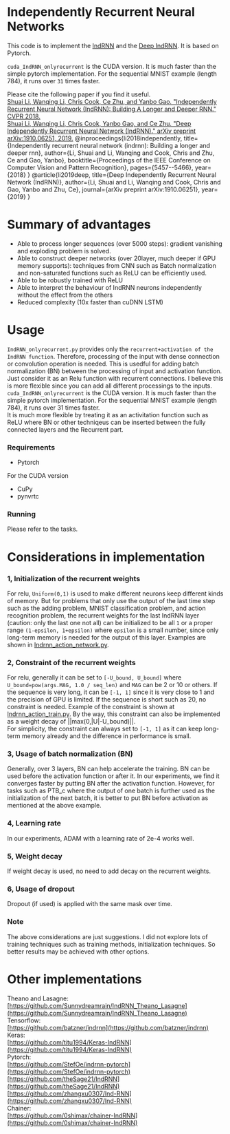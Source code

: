 # Independently Recurrent Neural Networks
This code is to implement the [IndRNN](https://arxiv.org/abs/1803.04831) and the [Deep IndRNN](https://arxiv.org/abs/1910.06251). It is based on Pytorch.

`cuda_IndRNN_onlyrecurrent` is the CUDA version. It is much faster than the simple pytorch implementation. For the sequential MNIST example (length 784), it runs over `31` times faster.     

Please cite the following paper if you find it useful.  
[Shuai Li, Wanqing Li, Chris Cook, Ce Zhu, and Yanbo Gao. "Independently Recurrent Neural Network (IndRNN): Building A Longer and Deeper RNN." CVPR 2018.](http://openaccess.thecvf.com/content_cvpr_2018/html/Li_Independently_Recurrent_Neural_CVPR_2018_paper.html)  
[Shuai Li, Wanqing Li, Chris Cook, Yanbo Gao, and Ce Zhu. "Deep Independently Recurrent Neural Network (IndRNN)." arXiv preprint arXiv:1910.06251, 2019.](https://arxiv.org/abs/1910.06251)
@inproceedings{li2018independently,
  title={Independently recurrent neural network (indrnn): Building a longer and deeper rnn},
  author={Li, Shuai and Li, Wanqing and Cook, Chris and Zhu, Ce and Gao, Yanbo},
  booktitle={Proceedings of the IEEE Conference on Computer Vision and Pattern Recognition},
  pages={5457--5466},
  year={2018}
}
@article{li2019deep,
  title={Deep Independently Recurrent Neural Network (IndRNN)},
  author={Li, Shuai and Li, Wanqing and Cook, Chris and Gao, Yanbo and Zhu, Ce},
  journal={arXiv preprint arXiv:1910.06251},
  year={2019}
}

# Summary of advantages
- Able to process longer sequences (over 5000 steps): gradient vanishing and exploding problem is solved.  
- Able to construct deeper networks (over 20layer, much deeper if GPU memory supports): techniques from CNN such as Batch normalization and non-saturated functions such as ReLU can be efficiently used.  
- Able to be robustly trained with ReLU  
- Able to interpret the behaviour of IndRNN neurons independently without the effect from the others  
- Reduced complexity (10x faster than cuDNN LSTM)

# Usage  
`IndRNN_onlyrecurrent.py` provides only the `recurrent+activation of the IndRNN function`. Therefore, processing of the input with dense connection or convolution operation is needed. This is usedful for adding batch normalization (BN) between the processing of input and activation function. Just consider it as an Relu function with recurrent connections. I believe this is more flexible since you can add all different processings to the inputs.   
`cuda_IndRNN_onlyrecurrent` is the CUDA version. It is much faster than the simple pytorch implementation. For the sequential MNIST example (length 784), it runs over 31 times faster.   
It is much more flexible by treating it as an activitation function such as ReLU where BN or other techniqeus can be inserted between the fully connected layers and the Recurrent part.  

### Requirements  
- Pytorch  

For the CUDA version
- CuPy  
- pynvrtc  

### Running  
Please refer to the tasks.  

# Considerations in implementation  
### 1, Initialization of the recurrent weights
For relu, `Uniform(0,1)` is used to make different neurons keep different kinds of memory. But for problems that only use the output of the last time step such as the adding problem, MNIST classification problem, and action recognition problem, the recurrent weights for the last IndRNN layer (caution: only the last one not all) can be initialized to be all `1` or a proper range `(1-epsilon, 1+epsilon)` where `epsilon` is a small number, since only long-term memory is needed for the output of this layer. Examples are shown in [Indrnn_action_network.py](https://github.com/Sunnydreamrain/IndRNN_pytorch/blob/master/action_recognition/Indrnn_action_network.py#L72).  

### 2, Constraint of the recurrent weights  
For relu, generally it can be set to `[-U_bound, U_bound]` where `U_bound=pow(args.MAG, 1.0 / seq_len)` and `MAG` can be 2 or 10 or others. If the sequence is very long, it can be `[-1, 1]` since it is very close to 1 and the precision of GPU is limited. If the sequence is short such as 20, no constraint is needed. Example of the constraint is shown at [Indrnn_action_train.py](https://github.com/Sunnydreamrain/IndRNN_pytorch/blob/master/action_recognition/Indrnn_action_train.py#L107). By the way, this constraint can also be implemented as a weight decay of ||max(0,|U|-U_bound)||.  
For simplicity, the constraint can always set to `[-1, 1]` as it can keep long-term memory already and the difference in performance is small.

### 3, Usage of batch normalization (BN)  
Generally, over 3 layers, BN can help accelerate the training. BN can be used before the activation function or after it. In our experiments, we find it converges faster by putting BN after the activation function. However, for tasks such as PTB_c where the output of one batch is further used as the initialization of the next batch, it is better to put BN before activation as mentioned at the above example.  

### 4, Learning rate  
In our experiments, ADAM with a learning rate of 2e-4 works well.  

### 5, Weight decay  
If weight decay is used, no need to add decay on the recurrent weights.  

### 6, Usage of dropout  
Dropout (if used) is applied with the same mask over time.  

### Note  
The above considerations are just suggestions. I did not explore lots of training techniques such as training methods, initialization techniques. So better results may be achieved with other options.  

# Other implementations
Theano and Lasagne:  
[https://github.com/Sunnydreamrain/IndRNN_Theano_Lasagne](https://github.com/Sunnydreamrain/IndRNN_Theano_Lasagne)  
Tensorflow:  
[https://github.com/batzner/indrnn](https://github.com/batzner/indrnn)  
Keras:  
[https://github.com/titu1994/Keras-IndRNN](https://github.com/titu1994/Keras-IndRNN)  
Pytorch:  
[https://github.com/StefOe/indrnn-pytorch](https://github.com/StefOe/indrnn-pytorch)  
[https://github.com/theSage21/IndRNN](https://github.com/theSage21/IndRNN)  
[https://github.com/zhangxu0307/Ind-RNN](https://github.com/zhangxu0307/Ind-RNN)  
Chainer:  
[https://github.com/0shimax/chainer-IndRNN](https://github.com/0shimax/chainer-IndRNN)  

